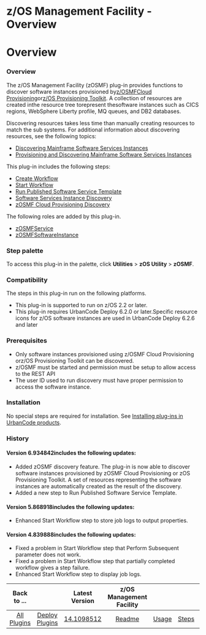 
z/OS Management Facility - Overview
===================================

# Overview


### Overview




The z/OS Management Facility (zOSMF) plug-in provides functions to discover software instances provisioned by[z/OSMFCloud Provisioning](https://www.ibm.com/systems/z/os/zos/features/zosmf/)or[z/OS Provisioning Toolkit](https://developer.ibm.com/mainframe/products/zospt/). A collection of resources are created inthe resource tree torepresent thesoftware instances such as CICS regions, WebSphere Liberty profile, MQ queues, and DB2 databases.

Discovering resources takes less time than manually creating resources to match the sub systems. For additional information about discovering resources, see the following topics:

* [Discovering Mainframe Software Services Instances](#discovering-mainframe-software-services-instances)
* [Provisioning and Discovering Mainframe Software Services Instances](#provisioning-discovering-mainframe-software-services-instances)

This plug-in includes the following steps:

* [Create Workflow](#create_workflow)
* [Start Workflow](#start_workflow)
* [Run Published Software Service Template](#run_published_software_service_template)
* [Software Services Instance Discovery](#software_services_instance_discovery)
* [zOSMF Cloud Provisioning Discovery](#zosmf_cloud_provisioning_discovery)

The following roles are added by this plug-in.

* [zOSMFService](#zosmfservice_role)
* [zOSMFSoftwareInstance](#zosmfsoftwareinstance_role)


### Step palette

To access this plug-in in the palette, click **Utilities** > **zOS Utility** > **zOSMF**.

### Compatibility

The steps in this plug-in run on the following platforms.

* This plug-in is supported to run on z/OS 2.2 or later.
* This plug-in requires UrbanCode Deploy 6.2.0 or later.Specific resource icons for z/OS software instances are used in UrbanCode Deploy 6.2.6 and later

### Prerequisites

* Only software instances provisioned using z/OSMF Cloud Provisioning orz/OS Provisioning Toolkit can be discovered.
* z/OSMF must be started and permission must be setup to allow access to the REST API
* The user ID used to run discovery must have proper permission to access the software instance.

### Installation

No special steps are required for installation. See [Installing plug-ins in UrbanCode products](https://community.ibm.com/community/user/wasdevops/blogs/laurel-dickson-bull1/2022/06/13/install-plugins).

### History

#### Version 6.934842includes the following updates:

* Added zOSMF discovery feature. The plug-in is now able to discover software instances provisioned by zOSMF Cloud Provisioning or zOS Provisioning Toolkit. A set of resources representing the software instances are automatically created as the result of the discovery.
* Added a new step to Run Published Software Service Template.

#### Version 5.868918includes the following updates:

* Enhanced Start Workflow step to store job logs to output properties.

#### Version 4.839888includes the following updates:

* Fixed a problem in Start Workflow step that Perform Subsequent parameter does not work.
* Fixed a problem in Start Workflow step that partially completed workflow gives a step failure.
* Enhanced Start Workflow step to display job logs.

|Back to ...||Latest Version|z/OS Management Facility ||||
| :---: | :---: | :---: | :---: | :---: | :---: | :---: |
|[All Plugins](../../index.md)|[Deploy Plugins](../README.md)|[14.1098512](https://raw.githubusercontent.com/UrbanCode/IBM-UCD-PLUGINS/main/files/zosmf/zosmf-14.1098512.zip)|[Readme](README.md)|[Usage](usage.md)|[Steps](steps.md)|[Downloads](downloads.md)|
